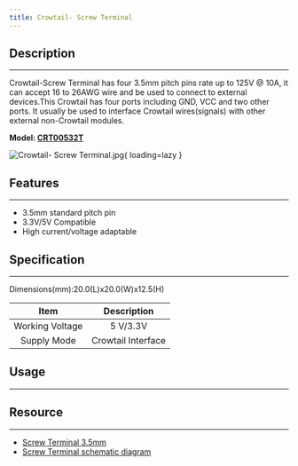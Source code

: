 ```yaml
---
title: Crowtail- Screw Terminal
---
```


## Description
-----------

Crowtail-Screw Terminal has four 3.5mm pitch pins rate up to 125V @ 10A, it can accept 16 to 26AWG wire and be used to connect to external devices.This Crowtail has four ports including GND, VCC and two other ports. It usually be used to interface Crowtail wires(signals) with other external non-Crowtail modules.

**Model: [CRT00532T](https://www.elecrow.com/crowtail-screw-terminal.html)**

![Crowtail- Screw Terminal.jpg](https://wiki.elecrow.com/images/thumb/a/a1/Crowtail-_Screw_Terminal.jpg/500px-Crowtail-_Screw_Terminal.jpg){ loading=lazy }

## Features
--------

- 3.5mm standard pitch pin
- 3.3V/5V Compatible
- High current/voltage adaptable

## Specification
-------------

Dimensions(mm):20.0(L)x20.0(W)x12.5(H)

| Item | Description |
|:-:|:-:|
| Working Voltage | 5 V/3.3V |
| Supply Mode | Crowtail Interface |

## Usage
-----

## Resource
--------

- [Screw Terminal 3.5mm](./files/Screw-Terminal-3.5mm-pdf.md)
- [Screw Terminal schematic diagram](./files/Screw-Teiminal-schematic-zip.md)